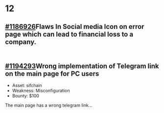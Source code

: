 # 12

## [#1186926](https://hackerone.com/reports/1186926)Flaws In Social media Icon on error page which can lead to financial loss to a company.

##

[\
\#1194293](https://hackerone.com/reports/1194293)Wrong implementation of Telegram link on the main page for PC users
--------------------------------------------------------------------------------------------------------------------

* Asset: sifchain
* Weakness: Misconfiguration
* Bounty: $100

The main page has a wrong telegram link...





